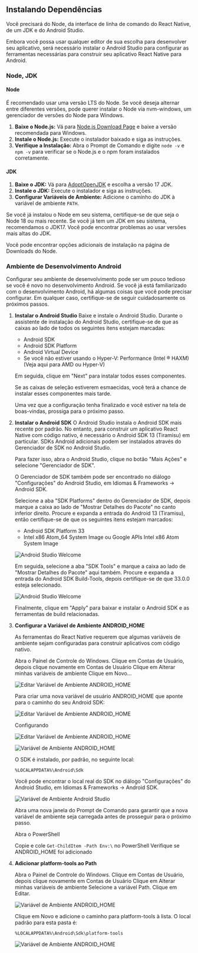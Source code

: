 ## Instalando Dependências
Você precisará do Node, da interface de linha de comando do React Native, de um JDK e do Android Studio.

Embora você possa usar qualquer editor de sua escolha para desenvolver seu aplicativo, será necessário instalar o Android Studio para configurar as ferramentas necessárias para construir seu aplicativo React Native para Android.

### Node, JDK

#### Node
É recomendado usar uma versão LTS do Node. Se você deseja alternar entre diferentes versões, pode querer instalar o Node via nvm-windows, um gerenciador de versões do Node para Windows.

1. **Baixe o Node.js:** Vá para [Node.js Download Page](https://nodejs.org/en/download/) e baixe a versão recomendada para Windows.
2. **Instale o Node.js:** Execute o instalador baixado e siga as instruções.
3. **Verifique a Instalação:** Abra o Prompt de Comando e digite `node -v` e `npm -v` para verificar se o Node.js e o npm foram instalados corretamente.

#### JDK

1. **Baixe o JDK:** Vá para [AdoptOpenJDK](https://adoptopenjdk.net/) e escolha a versão 17 JDK.
2. **Instale o JDK:** Execute o instalador e siga as instruções.
3. **Configurar Variáveis de Ambiente:** Adicione o caminho do JDK à variável de ambiente `PATH`.

Se você já instalou o Node em seu sistema, certifique-se de que seja o Node 18 ou mais recente. Se você já tem um JDK em seu sistema, recomendamos o JDK17. Você pode encontrar problemas ao usar versões mais altas do JDK.

Você pode encontrar opções adicionais de instalação na página de Downloads do Node.


### Ambiente de Desenvolvimento Android
Configurar seu ambiente de desenvolvimento pode ser um pouco tedioso se você é novo no desenvolvimento Android. Se você já está familiarizado com o desenvolvimento Android, há algumas coisas que você pode precisar configurar. Em qualquer caso, certifique-se de seguir cuidadosamente os próximos passos.

1. **Instalar o Android Studio**
   Baixe e instale o Android Studio. Durante o assistente de instalação do Android Studio, certifique-se de que as caixas ao lado de todos os seguintes itens estejam marcadas:

   - Android SDK
   - Android SDK Platform
   - Android Virtual Device
   - Se você não estiver usando o Hyper-V: Performance (Intel ® HAXM) (Veja aqui para AMD ou Hyper-V)

   Em seguida, clique em "Next" para instalar todos esses componentes.

   Se as caixas de seleção estiverem esmaecidas, você terá a chance de instalar esses componentes mais tarde.

   Uma vez que a configuração tenha finalizado e você estiver na tela de boas-vindas, prossiga para o próximo passo.

2. **Instalar o Android SDK**
   O Android Studio instala o Android SDK mais recente por padrão. No entanto, para construir um aplicativo React Native com código nativo, é necessário o Android SDK 13 (Tiramisu) em particular. SDKs Android adicionais podem ser instalados através do Gerenciador de SDK no Android Studio.

   Para fazer isso, abra o Android Studio, clique no botão "Mais Ações" e selecione "Gerenciador de SDK".

   O Gerenciador de SDK também pode ser encontrado no diálogo "Configurações" do Android Studio, em Idiomas & Frameworks → Android SDK.

   Selecione a aba "SDK Platforms" dentro do Gerenciador de SDK, depois marque a caixa ao lado de "Mostrar Detalhes do Pacote" no canto inferior direito. Procure e expanda a entrada do Android 13 (Tiramisu), então certifique-se de que os seguintes itens estejam marcados:

   - Android SDK Platform 33
   - Intel x86 Atom_64 System Image ou Google APIs Intel x86 Atom System Image

   ![Android Studio Welcome](Capturaraaa.PNG)


   Em seguida, selecione a aba "SDK Tools" e marque a caixa ao lado de "Mostrar Detalhes do Pacote" aqui também. Procure e expanda a entrada do Android SDK Build-Tools, depois certifique-se de que 33.0.0 esteja selecionado.

    ![Android Studio Welcome](Capturarbbb.PNG)


   Finalmente, clique em "Apply" para baixar e instalar o Android SDK e as ferramentas de build relacionadas.

3. **Configurar a Variável de Ambiente ANDROID_HOME**

   As ferramentas do React Native requerem que algumas variáveis de ambiente sejam configuradas para construir aplicativos com código nativo.

   Abra o Painel de Controle do Windows.
   Clique em Contas de Usuário, depois clique novamente em Contas de Usuário
   Clique em Alterar minhas variáveis de ambiente
   Clique em Novo...

   ![Editar Variável de Ambiente ANDROID_HOME](Capturar2.PNG)

   Para criar uma nova variável de usuário ANDROID_HOME que aponte para o caminho do seu Android SDK:

   ![Editar Variável de Ambiente ANDROID_HOME](Capturar3.PNG)

   Configurando

   ![Editar Variável de Ambiente ANDROID_HOME](Capturar5.PNG)

   ![Variável de Ambiente ANDROID_HOME](Capturar8.PNG)


   O SDK é instalado, por padrão, no seguinte local:

   `%LOCALAPPDATA%\Android\Sdk`

   Você pode encontrar o local real do SDK no diálogo "Configurações" do Android Studio, em Idiomas & Frameworks → Android SDK.

   ![Variável de Ambiente Android Studio](Capturaraaa.PNG)

   Abra uma nova janela do Prompt de Comando para garantir que a nova variável de ambiente seja carregada antes de prosseguir para o próximo passo.

   Abra o PowerShell

   Copie e cole `Get-ChildItem -Path Env:\` no PowerShell
   Verifique se ANDROID_HOME foi adicionado

4. **Adicionar platform-tools ao Path**

   Abra o Painel de Controle do Windows.
   Clique em Contas de Usuário, depois clique novamente em Contas de Usuário
   Clique em Alterar minhas variáveis de ambiente
   Selecione a variável Path.
   Clique em Editar.

   ![Variável de Ambiente ANDROID_HOME](Capturar.PNG)

   Clique em Novo e adicione o caminho para platform-tools à lista.
   O local padrão para esta pasta é:

   `%LOCALAPPDATA%\Android\Sdk\platform-tools`

   ![Variável de Ambiente ANDROID_HOME](Capturar10.PNG)
